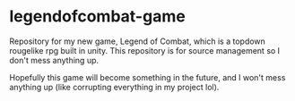 # legendofcombat-game
Repository for my new game, Legend of Combat, which is a topdown rougelike rpg built in unity. This repository is for source management so I don't mess anything up.

Hopefully this game will become something in the future, and I won't mess anything up (like corrupting everything in my project lol).
